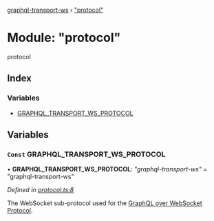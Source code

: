 [graphql-transport-ws](../README.md) › ["protocol"](_protocol_.md)

# Module: "protocol"

protocol

## Index

### Variables

* [GRAPHQL_TRANSPORT_WS_PROTOCOL](_protocol_.md#const-graphql_transport_ws_protocol)

## Variables

### `Const` GRAPHQL_TRANSPORT_WS_PROTOCOL

• **GRAPHQL_TRANSPORT_WS_PROTOCOL**: *"graphql-transport-ws"* = "graphql-transport-ws"

*Defined in [protocol.ts:8](https://github.com/enisdenjo/graphql-transport-ws/blob/5b3d253/src/protocol.ts#L8)*

The WebSocket sub-protocol used for the [GraphQL over WebSocket Protocol](/PROTOCOL.md).
